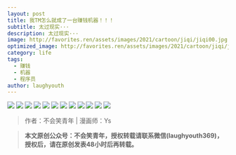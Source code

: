 ```yaml
---
layout: post
title: 我TM怎么就成了一台赚钱机器！！！
subtitle: 太过现实···
description: 太过现实···
image: http://favorites.ren/assets/images/2021/cartoon/jiqi/jiqi00.jpg
optimized_image: http://favorites.ren/assets/images/2021/cartoon/jiqi/jiqi00.jpg
category: life
tags:
  - 赚钱
  - 机器
  - 程序员
author: laughyouth
---
```


![](http://favorites.ren/assets/images/2021/cartoon/jiqi/jiqi01.jpg)
![](http://favorites.ren/assets/images/2021/cartoon/jiqi/jiqi02.jpg)
![](http://favorites.ren/assets/images/2021/cartoon/jiqi/jiqi03.jpg)
![](http://favorites.ren/assets/images/2021/cartoon/jiqi/jiqi04.jpg)
![](http://favorites.ren/assets/images/2021/cartoon/jiqi/jiqi05.jpg)
![](http://favorites.ren/assets/images/2021/cartoon/jiqi/jiqi06.jpg)
![](http://favorites.ren/assets/images/2021/cartoon/jiqi/jiqi07.jpg)
![](http://favorites.ren/assets/images/2021/cartoon/jiqi/jiqi08.jpg)
![](http://favorites.ren/assets/images/2021/cartoon/jiqi/jiqi09.jpg)
![](http://favorites.ren/assets/images/2021/cartoon/jiqi/jiqi10.jpg)
![](http://favorites.ren/assets/images/2021/cartoon/jiqi/jiqi11.jpg)
![](http://favorites.ren/assets/images/2021/cartoon/jiqi/jiqi12.jpg)

>作者：不会笑青年 | 漫画师：Ys

>**本文原创公众号：不会笑青年，授权转载请联系微信(laughyouth369)，授权后，请在原创发表48小时后再转载。**


